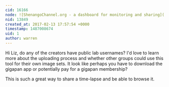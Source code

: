 ```yaml
---
cid: 16166
node: ![ShenangoChannel.org - a dashboard for monitoring and sharing](../notes/liz/01-10-2017/shenangochannel-org-a-dashboard-for-monitoring-and-sharing)
nid: 13849
created_at: 2017-02-13 17:57:54 +0000
timestamp: 1487008674
uid: 1
author: warren
---
```


Hi Liz, do any of the creators have public lab usernames? I'd love to learn more about the uploading process and whether other groups could use this tool for their own image sets. It look like perhaps you have to download the gigapan app or potentially pay for a gigapan membership?

This is such a great way to share a time-lapse and be able to browse it.